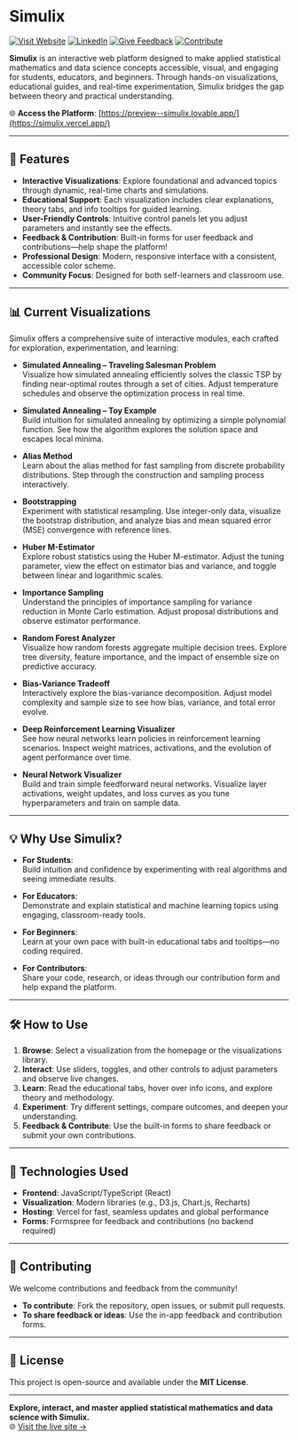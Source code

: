 # Simulix

[![Visit Website](https://img.shields.io/badge/visit-website-brightgreen)](https://simulix.vercel.app/)
[![LinkedIn](https://img.shields.io/badge/LinkedIn-Divyanshu%20Lila-blue?logo=linkedin&logoColor=white)](https://www.linkedin.com/in/divyanshu-lila)
[![Give Feedback](https://img.shields.io/badge/submit-feedback-orange?style=for-the-badge)](https://simulix.vercel.app/feedback)
[![Contribute](https://img.shields.io/badge/submit-contribution-yellow?style=for-the-badge)](https://simulix.vercel.app/contribute)

**Simulix** is an interactive web platform designed to make applied statistical mathematics and data science concepts accessible, visual, and engaging for students, educators, and beginners. Through hands-on visualizations, educational guides, and real-time experimentation, Simulix bridges the gap between theory and practical understanding.

🌐 **Access the Platform**: [https://preview--simulix.lovable.app/](https://simulix.vercel.app/)

---

## 🚀 Features

- **Interactive Visualizations**: Explore foundational and advanced topics through dynamic, real-time charts and simulations.
- **Educational Support**: Each visualization includes clear explanations, theory tabs, and info tooltips for guided learning.
- **User-Friendly Controls**: Intuitive control panels let you adjust parameters and instantly see the effects.
- **Feedback & Contribution**: Built-in forms for user feedback and contributions—help shape the platform!
- **Professional Design**: Modern, responsive interface with a consistent, accessible color scheme.
- **Community Focus**: Designed for both self-learners and classroom use.

---

## 📊 Current Visualizations

Simulix offers a comprehensive suite of interactive modules, each crafted for exploration, experimentation, and learning:

- **Simulated Annealing – Traveling Salesman Problem**  
  Visualize how simulated annealing efficiently solves the classic TSP by finding near-optimal routes through a set of cities. Adjust temperature schedules and observe the optimization process in real time.

- **Simulated Annealing – Toy Example**  
  Build intuition for simulated annealing by optimizing a simple polynomial function. See how the algorithm explores the solution space and escapes local minima.

- **Alias Method**  
  Learn about the alias method for fast sampling from discrete probability distributions. Step through the construction and sampling process interactively.

- **Bootstrapping**  
  Experiment with statistical resampling. Use integer-only data, visualize the bootstrap distribution, and analyze bias and mean squared error (MSE) convergence with reference lines.

- **Huber M-Estimator**  
  Explore robust statistics using the Huber M-estimator. Adjust the tuning parameter, view the effect on estimator bias and variance, and toggle between linear and logarithmic scales.

- **Importance Sampling**  
  Understand the principles of importance sampling for variance reduction in Monte Carlo estimation. Adjust proposal distributions and observe estimator performance.

- **Random Forest Analyzer**  
  Visualize how random forests aggregate multiple decision trees. Explore tree diversity, feature importance, and the impact of ensemble size on predictive accuracy.

- **Bias-Variance Tradeoff**  
  Interactively explore the bias-variance decomposition. Adjust model complexity and sample size to see how bias, variance, and total error evolve.

- **Deep Reinforcement Learning Visualizer**  
  See how neural networks learn policies in reinforcement learning scenarios. Inspect weight matrices, activations, and the evolution of agent performance over time.

- **Neural Network Visualizer**  
  Build and train simple feedforward neural networks. Visualize layer activations, weight updates, and loss curves as you tune hyperparameters and train on sample data.

---

## 💡 Why Use Simulix?

- **For Students**:  
  Build intuition and confidence by experimenting with real algorithms and seeing immediate results.

- **For Educators**:  
  Demonstrate and explain statistical and machine learning topics using engaging, classroom-ready tools.

- **For Beginners**:  
  Learn at your own pace with built-in educational tabs and tooltips—no coding required.

- **For Contributors**:  
  Share your code, research, or ideas through our contribution form and help expand the platform.

---

## 🛠️ How to Use

1. **Browse**: Select a visualization from the homepage or the visualizations library.  
2. **Interact**: Use sliders, toggles, and other controls to adjust parameters and observe live changes.  
3. **Learn**: Read the educational tabs, hover over info icons, and explore theory and methodology.  
4. **Experiment**: Try different settings, compare outcomes, and deepen your understanding.  
5. **Feedback & Contribute**: Use the built-in forms to share feedback or submit your own contributions.

---

## 🧰 Technologies Used

- **Frontend**: JavaScript/TypeScript (React)
- **Visualization**: Modern libraries (e.g., D3.js, Chart.js, Recharts)
- **Hosting**: Vercel for fast, seamless updates and global performance
- **Forms**: Formspree for feedback and contributions (no backend required)

---

## 🤝 Contributing

We welcome contributions and feedback from the community!

- **To contribute**: Fork the repository, open issues, or submit pull requests.
- **To share feedback or ideas**: Use the in-app feedback and contribution forms.

---

## 📄 License

This project is open-source and available under the **MIT License**.

---

**Explore, interact, and master applied statistical mathematics and data science with Simulix.**  
🌐 [Visit the live site →](https://preview--simulix.lovable.app/)
